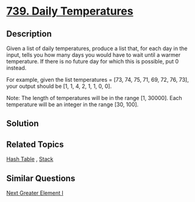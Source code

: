 # [739. Daily Temperatures](https://leetcode.com/problems/daily-temperatures)

## Description

Given a list of daily temperatures, produce a list that, for each day in the input, tells you how many days you would have to wait until a warmer temperature. If there is no future day for which this is possible, put 0 instead.

For example, given the list temperatures = [73, 74, 75, 71, 69, 72, 76, 73], your output should be [1, 1, 4, 2, 1, 1, 0, 0].

Note: The length of temperatures will be in the range [1, 30000]. Each temperature will be an integer in the range [30, 100].

## Solution



## Related Topics

[Hash Table](https://leetcode.com/tag/hash-table/) , [Stack](https://leetcode.com/tag/stack/) 

## Similar Questions

[Next Greater Element I](https://leetcode.com/problems/next-greater-element-i/)
